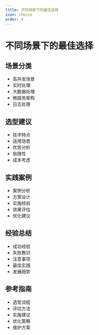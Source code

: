 ```yaml
---
title: 不同场景下的最佳选择
icon: choice
order: 4
---
```


# 不同场景下的最佳选择

## 场景分类
- 高并发场景
- 实时处理
- 大数据处理
- 微服务架构
- 日志处理

## 选型建议
- 技术特点
- 适用场景
- 优势分析
- 局限性
- 成本考虑

## 实践案例
- 案例分析
- 方案设计
- 实施经验
- 效果评估
- 优化建议

## 经验总结
- 成功经验
- 失败教训
- 注意事项
- 最佳实践
- 发展趋势

## 参考指南
- 选型流程
- 评估方法
- 实施建议
- 优化策略
- 维护方案
